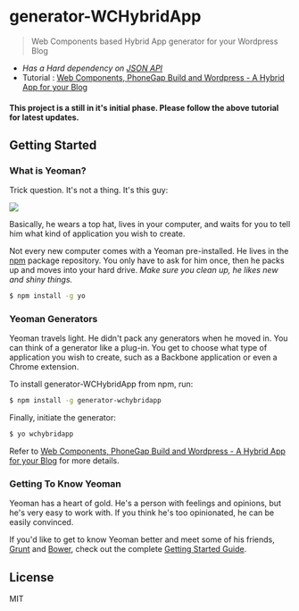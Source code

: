 # generator-WCHybridApp

> Web Components based Hybrid App generator for your Wordpress Blog

* _Has a Hard dependency on  [JSON API](http://wordpress.org/plugins/json-api/)_
* Tutorial : [Web Components, PhoneGap Build and Wordpress - A Hybrid App for your Blog](http://thejackalofjavascript.com/a-hybrid-app-for-your-blog)
 
#### This project is a still in it's initial phase. Please follow the above tutorial for latest updates.


## Getting Started

### What is Yeoman?

Trick question. It's not a thing. It's this guy:

![](http://i.imgur.com/JHaAlBJ.png)

Basically, he wears a top hat, lives in your computer, and waits for you to tell him what kind of application you wish to create.

Not every new computer comes with a Yeoman pre-installed. He lives in the [npm](https://npmjs.org) package repository. You only have to ask for him once, then he packs up and moves into your hard drive. *Make sure you clean up, he likes new and shiny things.*

```bash
$ npm install -g yo
```

### Yeoman Generators

Yeoman travels light. He didn't pack any generators when he moved in. You can think of a generator like a plug-in. You get to choose what type of application you wish to create, such as a Backbone application or even a Chrome extension.

To install generator-WCHybridApp from npm, run:

```bash
$ npm install -g generator-wchybridapp
```

Finally, initiate the generator:

```bash
$ yo wchybridapp
```
Refer to [Web Components, PhoneGap Build and Wordpress - A Hybrid App for your Blog](http://thejackalofjavascript.com/a-hybrid-app-for-your-blog) for more details.

### Getting To Know Yeoman

Yeoman has a heart of gold. He's a person with feelings and opinions, but he's very easy to work with. If you think he's too opinionated, he can be easily convinced.

If you'd like to get to know Yeoman better and meet some of his friends, [Grunt](http://gruntjs.com) and [Bower](http://bower.io), check out the complete [Getting Started Guide](https://github.com/yeoman/yeoman/wiki/Getting-Started).


## License

MIT
